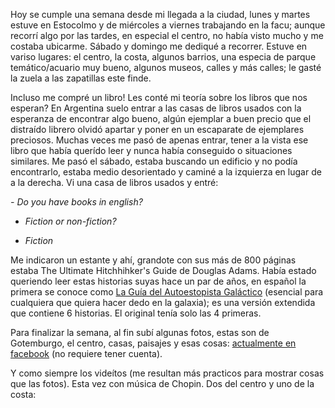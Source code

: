 <html><body><p>Hoy se cumple una semana desde mi llegada a la ciudad, lunes y martes estuve en Estocolmo y de miércoles a viernes trabajando en la facu; aunque recorrí algo por las tardes, en especial el centro, no había visto mucho y me costaba ubicarme. Sábado y domingo me dediqué a recorrer. Estuve en variso lugares: el centro, la costa, algunos barrios, una especia de parque temático/acuario muy bueno, algunos museos, calles y más calles; le gasté la zuela a las zapatillas este finde.



Incluso me compré un libro! Les conté mi teoría sobre los libros que nos esperan? En Argentina suelo entrar a las casas de libros usados con la esperanza de encontrar algo bueno, algún ejemplar a buen precio que el distraído librero olvidó apartar y poner en un escaparate de ejemplares preciosos. Muchas veces me pasó de apenas entrar, tener a la vista ese libro que había querído leer y nunca había conseguido o situaciones similares. Me pasó el sábado, estaba buscando un edificio y no podía encontrarlo, estaba medio desorientado y caminé a la izquierza en lugar de a la derecha. Vi una casa de libros usados y entré:



<em>- Do you have books in english?

- Fiction or non-fiction?

- Fiction</em>



Me indicaron un estante y ahí, grandote con sus más de 800 páginas estaba The Ultimate Hitchhihker's Guide de Douglas Adams. Había estado queriendo leer estas historias suyas hace un par de años, en español la primera se conoce como <a href="http://en.wikipedia.org/wiki/The_Hitchhiker%27s_Guide_to_the_Galaxy" target="_blank">La Guía del Autoestopista Galáctico</a> (esencial para cualquiera que quiera hacer dedo en la galaxia); es una versión extendida que contiene 6 historias. El original tenía solo las 4 primeras.



Para finalizar la semana, al fin subí algunas fotos, estas son de Gotemburgo, el centro, casas, paisajes y esas cosas: <a href="http://www.facebook.com/album.php?aid=58979&amp;id=1559082191&amp;l=567f507e3a" target="_blank">actualmente en facebook</a> (no requiere tener cuenta).



Y como siempre los videítos (me resultan más practicos para mostrar cosas que las fotos). Esta vez con música de Chopin. Dos del centro y uno de la costa:

<object classid="clsid:d27cdb6e-ae6d-11cf-96b8-444553540000" width="425" height="344" codebase="http://download.macromedia.com/pub/shockwave/cabs/flash/swflash.cab#version=6,0,40,0"><param name="allowFullScreen" value="true"><param name="allowscriptaccess" value="always"><param name="src" value="http://www.youtube.com/v/RsIDcUt_Vqc&amp;hl=es_ES&amp;fs=1&amp;rel=0"><param name="allowfullscreen" value="true"><embed type="application/x-shockwave-flash" width="425" height="344" src="http://www.youtube.com/v/RsIDcUt_Vqc&amp;hl=es_ES&amp;fs=1&amp;rel=0" allowscriptaccess="always" allowfullscreen="true"></embed></object>



<object classid="clsid:d27cdb6e-ae6d-11cf-96b8-444553540000" width="425" height="344" codebase="http://download.macromedia.com/pub/shockwave/cabs/flash/swflash.cab#version=6,0,40,0"><param name="allowFullScreen" value="true"><param name="allowscriptaccess" value="always"><param name="src" value="http://www.youtube.com/v/vZ7Y61c1pfo&amp;hl=es_ES&amp;fs=1&amp;rel=0"><param name="allowfullscreen" value="true"><embed type="application/x-shockwave-flash" width="425" height="344" src="http://www.youtube.com/v/vZ7Y61c1pfo&amp;hl=es_ES&amp;fs=1&amp;rel=0" allowscriptaccess="always" allowfullscreen="true"></embed></object>



<object classid="clsid:d27cdb6e-ae6d-11cf-96b8-444553540000" width="425" height="344" codebase="http://download.macromedia.com/pub/shockwave/cabs/flash/swflash.cab#version=6,0,40,0"><param name="allowFullScreen" value="true"><param name="allowscriptaccess" value="always"><param name="src" value="http://www.youtube.com/v/xXo7dWSxv7E&amp;hl=es_ES&amp;fs=1&amp;rel=0"><param name="allowfullscreen" value="true"><embed type="application/x-shockwave-flash" width="425" height="344" src="http://www.youtube.com/v/xXo7dWSxv7E&amp;hl=es_ES&amp;fs=1&amp;rel=0" allowscriptaccess="always" allowfullscreen="true"></embed></object></p></body></html>
